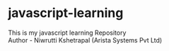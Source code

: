 # javascript-learning

This is my javascript learning Repository
<br>
Author - Niwrutti Kshetrapal (Arista Systems Pvt Ltd)
